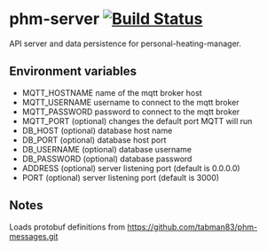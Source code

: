 # phm-server [![Build Status](https://travis-ci.org/tabman83/phm-server.svg?branch=master)](https://travis-ci.org/tabman83/phm-server)

API server and data persistence for personal-heating-manager.

## Environment variables
- MQTT_HOSTNAME name of the mqtt broker host
- MQTT_USERNAME username to connect to the mqtt broker
- MQTT_PASSWORD password to connect to the mqtt broker
- MQTT_PORT (optional) changes the default port MQTT will run
- DB_HOST (optional) database host name
- DB_PORT (optional) database host port
- DB_USERNAME (optional) database username
- DB_PASSWORD (optional) database password
- ADDRESS (optional) server listening port (default is 0.0.0.0)
- PORT (optional) server listening port (default is 3000)

## Notes
Loads protobuf definitions from https://github.com/tabman83/phm-messages.git
